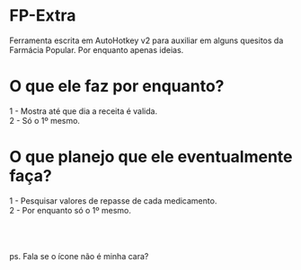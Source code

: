 # FP-Extra
Ferramenta escrita em AutoHotkey v2 para auxiliar em alguns quesitos da Farmácia Popular. Por enquanto apenas ideias.

# O que ele faz por enquanto?

1 - Mostra até que dia a receita é valida. <br/>
2 - Só o 1º mesmo. <br/>


# O que planejo que ele eventualmente faça?

1 - Pesquisar valores de repasse de cada medicamento.<br/>
2 - Por enquanto só o 1º mesmo.<br/><br/><br/><br/>





ps. Fala se o ícone não é minha cara?
